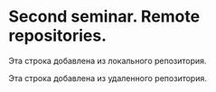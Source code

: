 # Second seminar. Remote repositories.

Эта строка добавлена из локального репозитория.

Эта строка добавлена из удаленного репозитория.
